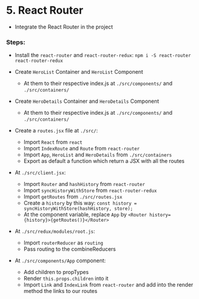 # 5. React Router

  * Integrate the React Router in the project
  
  
### Steps:

  * Install the `react-router` and `react-router-redux`: `npm i -S react-router react-router-redux`
  
  * Create `HeroList` Container and `HeroList` Component
    * At them to their respective index.js at `./src/components/` and `./src/containers/`
  
  * Create `HeroDetails` Container and `HeroDetails` Component
    * At them to their respective index.js at `./src/components/` and `./src/containers/`

  * Create a `routes.jsx` file at `./src/`:
    * Import `React` from `react`
    * Import `IndexRoute` and `Route` from `react-router`
    * Import `App`, `HeroList` and `HeroDetails` from `./src/containers`
    * Export as default a function which return a JSX with all the routes
    
  * At `./src/client.jsx`:
    * Import `Router` and `hashHistory` from `react-router`
    * Import `syncHistoryWithStore` from `react-router-redux`
    * Import `getRoutes` from `./src/routes.jsx`
    * Create a `history` by this way: `const history = syncHistoryWithStore(hashHistory, store);`
    * At the component variable, replace `App` by `<Router history={history}>{getRoutes()}</Router>`

  * At `./src/redux/modules/root.js`:
    * Import `routerReducer` as `routing`
    * Pass routing to the combineReducers
    
  * At `./src/components/App` component:
      * Add children to propTypes
      * Render `this.props.children` into it
      * Import `Link` and `IndexLink` from `react-router` and add into the render method the links to our routes
